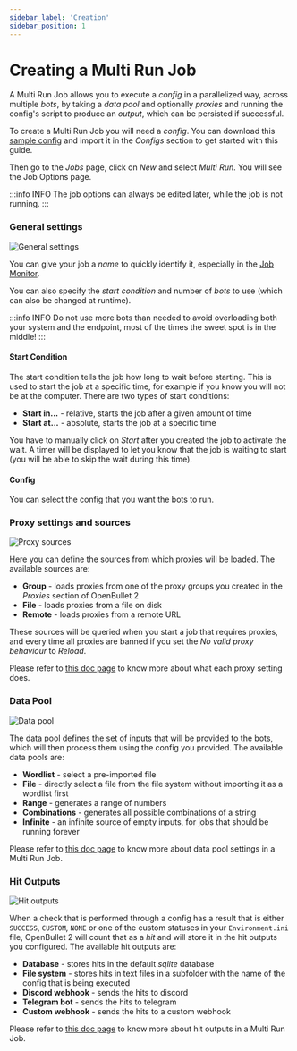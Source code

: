 ```yaml
---
sidebar_label: 'Creation'
sidebar_position: 1
---
```


# Creating a Multi Run Job
A Multi Run Job allows you to execute a *config* in a parallelized way, across multiple *bots*, by taking a *data pool* and optionally *proxies* and running the config's script to produce an *output*, which can be persisted if successful.

To create a Multi Run Job you will need a *config*. You can download this [sample config](/download/Test.opk) and import it in the *Configs* section to get started with this guide.

Then go to the *Jobs* page, click on *New* and select *Multi Run*. You will see the Job Options page.

:::info INFO
The job options can always be edited later, while the job is not running.
:::

### General settings
![General settings](/img/jobs/multi-run-job/general-settings.png)

You can give your job a *name* to quickly identify it, especially in the [Job Monitor](../job-monitor.md).

You can also specify the *start condition* and number of *bots* to use (which can also be changed at runtime).

:::info INFO
Do not use more bots than needed to avoid overloading both your system and the endpoint, most of the times the sweet spot is in the middle!
:::

#### Start Condition
The start condition tells the job how long to wait before starting. This is used to start the job at a specific time, for example if you know you will not be at the computer. There are two types of start conditions:
- **Start in...** - relative, starts the job after a given amount of time
- **Start at...** - absolute, starts the job at a specific time

You have to manually click on *Start* after you created the job to activate the wait. A timer will be displayed to let you know that the job is waiting to start (you will be able to skip the wait during this time).

<!--
TODO: ADD IMAGE HERE
-->

#### Config
You can select the config that you want the bots to run.

### Proxy settings and sources
![Proxy sources](/img/jobs/multi-run-job/proxy-sources.png)

Here you can define the sources from which proxies will be loaded. The available sources are:
- **Group** - loads proxies from one of the proxy groups you created in the *Proxies* section of OpenBullet 2
- **File** - loads proxies from a file on disk
- **Remote** - loads proxies from a remote URL

These sources will be queried when you start a job that requires proxies, and every time all proxies are banned if you set the *No valid proxy behaviour* to *Reload*.

Please refer to [this doc page](../../proxies/how-to-use-proxies.md) to know more about what each proxy setting does.

### Data Pool
![Data pool](/img/jobs/multi-run-job/data-pool.png)

The data pool defines the set of inputs that will be provided to the bots, which will then process them using the config you provided. The available data pools are:
- **Wordlist** - select a pre-imported file
- **File** - directly select a file from the file system without importing it as a wordlist first
- **Range** - generates a range of numbers
- **Combinations** - generates all possible combinations of a string
- **Infinite** - an infinite source of empty inputs, for jobs that should be running forever

Please refer to [this doc page](../../wordlists/using-a-wordlist.md) to know more about data pool settings in a Multi Run Job.

### Hit Outputs
![Hit outputs](/img/jobs/multi-run-job/hit-outputs.png)

When a check that is performed through a config has a result that is either `SUCCESS`, `CUSTOM`, `NONE` or one of the custom statuses in your `Environment.ini` file, OpenBullet 2 will count that as a *hit* and will store it in the hit outputs you configured. The available hit outputs are:
- **Database** - stores hits in the default *sqlite* database
- **File system** - stores hits in text files in a subfolder with the name of the config that is being executed
- **Discord webhook** - sends the hits to discord
- **Telegram bot** - sends the hits to telegram
- **Custom webhook** - sends the hits to a custom webhook

Please refer to [this doc page](../../hits/hit-outputs.md) to know more about hit outputs in a Multi Run Job.
